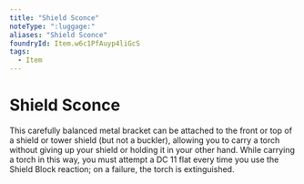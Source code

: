 ```yaml
---
title: "Shield Sconce"
noteType: ":luggage:"
aliases: "Shield Sconce"
foundryId: Item.w6c1PfAuyp4liGcS
tags:
  - Item
---
```


# Shield Sconce

This carefully balanced metal bracket can be attached to the front or top of a shield or tower shield (but not a buckler), allowing you to carry a torch without giving up your shield or holding it in your other hand. While carrying a torch in this way, you must attempt a DC 11 flat every time you use the Shield Block reaction; on a failure, the torch is extinguished.
